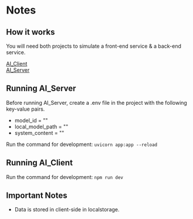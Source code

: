 # Notes

## How it works

You will need both projects to simulate a front-end service & a back-end service.

[AI_Client](https://github.com/RandyBrown12/AI_Website)\
[AI_Server](https://github.com/RandyBrown12/AI_Server_Python)

## Running AI_Server

Before running AI_Server, create a .env file in the project with the following key-value pairs.
* model_id = ""
* local_model_path = ""
* system_content = ""

Run the command for development: 
``` uvicorn app:app --reload ```

## Running AI_Client

Run the command for development:
```npm run dev ```

## Important Notes
* Data is stored in client-side in localstorage.
